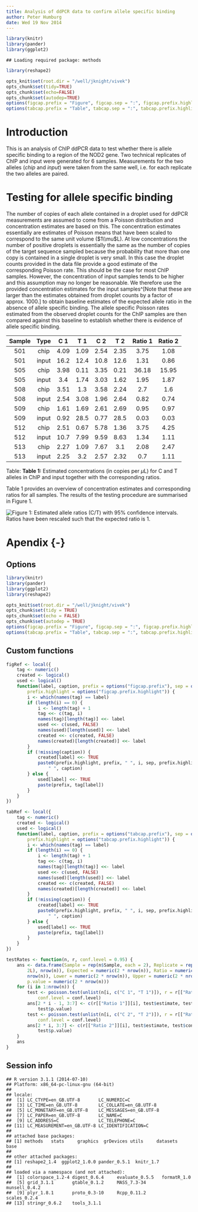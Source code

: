 ```yaml
---
title: Analysis of ddPCR data to confirm allele specific binding
author: Peter Humburg
date: Wed 19 Nov 2014
---
```



```r
library(knitr)
library(pander)
library(ggplot2)
```

```
## Loading required package: methods
```

```r
library(reshape2)

opts_knit$set(root.dir = "/well/jknight/vivek")
opts_chunk$set(tidy=TRUE)
opts_chunk$set(echo=FALSE)
opts_chunk$set(autodep=TRUE)
options(figcap.prefix = "Figure", figcap.sep = ":", figcap.prefix.highlight = "**")
options(tabcap.prefix = "Table", tabcap.sep = ":", tabcap.prefix.highlight = "**")
```



# Introduction


This is an analysis of ChIP ddPCR data to test whether there is allele specific binding 
to a region of the NOD2 gene. Two technical replicates of ChIP and input were generated
for 6 samples. Measurements for the two 
alleles (_chip_ and _input_) were taken from the same well, i.e. for each
replicate the two alleles are paired.

# Testing for allele specific binding
The number of copies of each allele contained in a droplet used for ddPCR measurements 
are assumed to come from a Poisson distribution and concentration estimates are based on this. 
The concentration estimates essentially are estimates of Poisson means that have been scaled 
to correspond to the same unit volume ($1\\mu$L). At low concentrations the number
of positive droplets is essentially the same as the number of copies of the target
sequence sampled because the probability that more than one copy is contained in a
single droplet is very small. In this case the droplet counts provided in the data file
provide a good estimate of the corresponding Poisson rate. This should be the case for
most ChIP samples. However, the concentration of input samples tends to be higher and this
assumption may no longer be reasonable. We therefore use the provided concentration
estimates for the input samples^[Note that these are larger than the estimates obtained from
droplet counts by a factor of approx. 1000.] to obtain baseline estimates of the expected
allele ratio in the absence of allele specific binding. The allele specific Poisson rates 
estimated from the observed droplet counts for the ChIP samples are then compared 
against this baseline to establish whether there is evidence of allele specific binding.  




|  Sample  |  Type  |  C 1  |  T 1  |  C 2  |  T 2  |  Ratio 1  |  Ratio 2  |
|:--------:|:------:|:-----:|:-----:|:-----:|:-----:|:---------:|:---------:|
|   501    |  chip  | 4.09  | 1.09  | 2.54  | 2.35  |   3.75    |   1.08    |
|   501    | input  | 16.2  | 12.4  | 10.8  | 12.6  |   1.31    |   0.86    |
|   505    |  chip  | 3.98  | 0.11  | 3.35  | 0.21  |   36.18   |   15.95   |
|   505    | input  |  3.4  | 1.74  | 3.03  | 1.62  |   1.95    |   1.87    |
|   508    |  chip  | 3.51  |  1.3  | 3.58  | 2.24  |    2.7    |    1.6    |
|   508    | input  | 2.54  | 3.08  | 1.96  | 2.64  |   0.82    |   0.74    |
|   509    |  chip  | 1.61  | 1.69  | 2.61  | 2.69  |   0.95    |   0.97    |
|   509    | input  | 0.92  | 28.5  | 0.77  | 28.5  |   0.03    |   0.03    |
|   512    |  chip  | 2.51  | 0.67  | 5.78  | 1.36  |   3.75    |   4.25    |
|   512    | input  | 10.7  | 7.99  | 9.59  | 8.63  |   1.34    |   1.11    |
|   513    |  chip  | 2.27  | 1.09  | 7.67  |  3.1  |   2.08    |   2.47    |
|   513    | input  | 2.25  |  3.2  | 2.57  | 2.32  |    0.7    |   1.11    |

Table: **Table 1:** Estimated concentrations (in copies per $\mu$L) for C and T alleles in ChIP and input together with the corresponding ratios.

Table 1 provides an overview of concentration estimates and corresponding
ratios for all samples. The results of the testing procedure are summarised in
Figure 1.







![**Figure 1:** Estimated allele ratios (C/T) with 95% confidence intervals. Ratios have been rescaled such that the expected ratio is 1.](figure/rateTestPlot-1.png) 

# Apendix {-}
## Options


```r
library(knitr)
library(pander)
library(ggplot2)
library(reshape2)

opts_knit$set(root.dir = "/well/jknight/vivek")
opts_chunk$set(tidy = TRUE)
opts_chunk$set(echo = FALSE)
opts_chunk$set(autodep = TRUE)
options(figcap.prefix = "Figure", figcap.sep = ":", figcap.prefix.highlight = "**")
options(tabcap.prefix = "Table", tabcap.sep = ":", tabcap.prefix.highlight = "**")
```

## Custom functions


```r
figRef <- local({
    tag <- numeric()
    created <- logical()
    used <- logical()
    function(label, caption, prefix = options("figcap.prefix"), sep = options("figcap.sep"), 
        prefix.highlight = options("figcap.prefix.highlight")) {
        i <- which(names(tag) == label)
        if (length(i) == 0) {
            i <- length(tag) + 1
            tag <<- c(tag, i)
            names(tag)[length(tag)] <<- label
            used <<- c(used, FALSE)
            names(used)[length(used)] <<- label
            created <<- c(created, FALSE)
            names(created)[length(created)] <<- label
        }
        if (!missing(caption)) {
            created[label] <<- TRUE
            paste0(prefix.highlight, prefix, " ", i, sep, prefix.highlight, 
                " ", caption)
        } else {
            used[label] <<- TRUE
            paste(prefix, tag[label])
        }
    }
})

tabRef <- local({
    tag <- numeric()
    created <- logical()
    used <- logical()
    function(label, caption, prefix = options("tabcap.prefix"), sep = options("tabcap.sep"), 
        prefix.highlight = options("tabcap.prefix.highlight")) {
        i <- which(names(tag) == label)
        if (length(i) == 0) {
            i <- length(tag) + 1
            tag <<- c(tag, i)
            names(tag)[length(tag)] <<- label
            used <<- c(used, FALSE)
            names(used)[length(used)] <<- label
            created <<- c(created, FALSE)
            names(created)[length(created)] <<- label
        }
        if (!missing(caption)) {
            created[label] <<- TRUE
            paste0(prefix.highlight, prefix, " ", i, sep, prefix.highlight, 
                " ", caption)
        } else {
            used[label] <<- TRUE
            paste(prefix, tag[label])
        }
    }
})

testRates <- function(n, r, conf.level = 0.95) {
    ans <- data.frame(Sample = rep(n$Sample, each = 2), Replicate = rep(c(1L, 
        2L), nrow(n)), Expected = numeric(2 * nrow(n)), Ratio = numeric(2 * 
        nrow(n)), Lower = numeric(2 * nrow(n)), Upper = numeric(2 * nrow(n)), 
        p.value = numeric(2 * nrow(n)))
    for (i in 1:nrow(n)) {
        test <- poisson.test(unlist(n[i, c("C 1", "T 1")]), r = r[["Ratio 1"]][i], 
            conf.level = conf.level)
        ans[2 * i - 1, 3:7] <- c(r[["Ratio 1"]][i], test$estimate, test$conf.int, 
            test$p.value)
        test <- poisson.test(unlist(n[i, c("C 2", "T 2")]), r = r[["Ratio 2"]][i], 
            conf.level = conf.level)
        ans[2 * i, 3:7] <- c(r[["Ratio 2"]][i], test$estimate, test$conf.int, 
            test$p.value)
    }
    ans
}
```

## Session info


```
## R version 3.1.1 (2014-07-10)
## Platform: x86_64-pc-linux-gnu (64-bit)
## 
## locale:
##  [1] LC_CTYPE=en_GB.UTF-8       LC_NUMERIC=C              
##  [3] LC_TIME=en_GB.UTF-8        LC_COLLATE=en_GB.UTF-8    
##  [5] LC_MONETARY=en_GB.UTF-8    LC_MESSAGES=en_GB.UTF-8   
##  [7] LC_PAPER=en_GB.UTF-8       LC_NAME=C                 
##  [9] LC_ADDRESS=C               LC_TELEPHONE=C            
## [11] LC_MEASUREMENT=en_GB.UTF-8 LC_IDENTIFICATION=C       
## 
## attached base packages:
## [1] methods   stats     graphics  grDevices utils     datasets  base     
## 
## other attached packages:
## [1] reshape2_1.4  ggplot2_1.0.0 pander_0.5.1  knitr_1.7    
## 
## loaded via a namespace (and not attached):
##  [1] colorspace_1.2-4 digest_0.6.4     evaluate_0.5.5   formatR_1.0     
##  [5] grid_3.1.1       gtable_0.1.2     MASS_7.3-34      munsell_0.4.2   
##  [9] plyr_1.8.1       proto_0.3-10     Rcpp_0.11.2      scales_0.2.4    
## [13] stringr_0.6.2    tools_3.1.1
```
